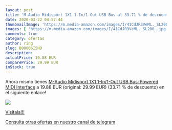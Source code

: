 ```yaml
---
layout: post
title: 'M-Audio Midisport 1X1 1-In/1-Out USB Bus al 33.71 % de descuento'
date: 2020-03-22 04:57:44
thumbnailImage: 'https://m.media-amazon.com/images/I/41CdJR3VeML._SL200_.jpg'
images: [ 'https://m.media-amazon.com/images/I/41CdJR3VeML._SL200_.jpg' ]
comments: true
category: ofertas
author: ring
slug: B00006I5HD
description:
actualPrice: 19.88 EUR
comparePrice: 29.99 EUR
inStock: true
---
```


Ahora mismo tienes [M-Audio Midisport 1X1 1-In/1-Out USB Bus-Powered MIDI Interface](https://www.amazon.com/dp/B00006I5HD/?tag=redken08-20) a 19.88 EUR (original: 29.99 EUR) (33.71 %  de descuento) en el siguiente enlace!

[![](https://m.media-amazon.com/images/I/41CdJR3VeML._SL200_.jpg)](https://www.amazon.com/dp/B00006I5HD/?tag=redken08-20)

[Visítala!!!](https://www.amazon.com/dp/B00006I5HD/?tag=redken08-20)

[Consulta otras ofertas en nuestro canal de telegram](https://t.me/s/ofertas25)
